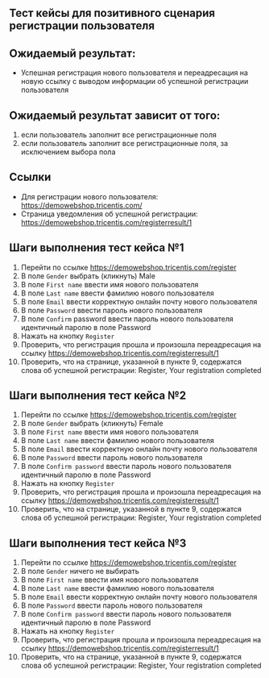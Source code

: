 ## Тест кейсы для позитивного сценария регистрации пользователя

## Ожидаемый результат:

- Успешная регистрация нового пользователя и переадресация на новую ссылку
  с выводом информации об успешной регистрации пользователя

## Ожидаемый результат зависит от того:

1) если пользователь заполнит все регистрационные поля
2) если пользователь заполнит все регистрационные поля, за исключением выбора пола

## Ссылки

- Для регистрации нового пользователя: https://demowebshop.tricentis.com/
- Страница уведомления об успешной регистрации: https://demowebshop.tricentis.com/registerresult/1

## Шаги выполнения тест кейса №1

1) Перейти по ссылке https://demowebshop.tricentis.com/register
2) В поле `Gender` выбрать (кликнуть) Male
3) В поле `First name` ввести имя нового пользователя
4) В поле `Last name` ввести фамилию нового пользователя
5) В поле `Email` ввести корректную онлайн почту нового пользователя
6) В поле `Password` ввести пароль нового пользователя
7) В поле `Confirm` password ввести пароль нового пользователя идентичный паролю в поле Password
8) Нажать на кнопку `Register`
9) Проверить, что регистрация прошла и произошла переадресация на ссылку
   https://demowebshop.tricentis.com/registerresult/1
10) Проверить, что на странице, указанной в пункте 9,
    содержатся слова об успешной регистрации: Register,
    Your registration completed

## Шаги выполнения тест кейса №2

1) Перейти по ссылке https://demowebshop.tricentis.com/register
2) В поле `Gender` выбрать (кликнуть) Female
3) В поле `First name` ввести имя нового пользователя
4) В поле `Last name` ввести фамилию нового пользователя
5) В поле `Email` ввести корректную онлайн почту нового пользователя
6) В поле `Password` ввести пароль нового пользователя
7) В поле `Confirm password` ввести пароль нового пользователя идентичный паролю в поле Password
8) Нажать на кнопку `Register`
9) Проверить, что регистрация прошла и произошла переадресация на ссылку
   https://demowebshop.tricentis.com/registerresult/1
10) Проверить, что на странице, указанной в пункте 9,
    содержатся слова об успешной регистрации: Register,
    Your registration completed

## Шаги выполнения тест кейса №3

1) Перейти по ссылке https://demowebshop.tricentis.com/register
2) В поле `Gender` ничего не выбирать
3) В поле `First name` ввести имя нового пользователя
4) В поле `Last name` ввести фамилию нового пользователя
5) В поле `Email` ввести корректную онлайн почту нового пользователя
6) В поле `Password` ввести пароль нового пользователя
7) В поле `Confirm password` ввести пароль нового пользователя идентичный паролю в поле Password
8) Нажать на кнопку `Register`
9) Проверить, что регистрация прошла и произошла переадресация на ссылку
   https://demowebshop.tricentis.com/registerresult/1
10) Проверить, что на странице, указанной в пункте 9,
    содержатся слова об успешной регистрации: Register,
    Your registration completed